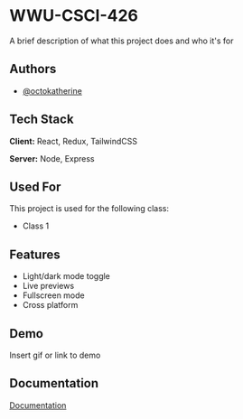 # WWU-CSCI-426

A brief description of what this project does and who it's for


## Authors

- [@octokatherine](https://www.github.com/octokatherine)


## Tech Stack

**Client:** React, Redux, TailwindCSS

**Server:** Node, Express


## Used For

This project is used for the following class:

- Class 1


## Features

- Light/dark mode toggle
- Live previews
- Fullscreen mode
- Cross platform


## Demo

Insert gif or link to demo


## Documentation

[Documentation](https://linktodocumentation)
